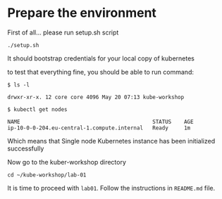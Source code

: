 # Prepare the environment

First of all... please run setup.sh script 

```
./setup.sh
```

It should bootstrap credentials for your local copy of kubernetes

to test that everything fine, you should be able to run command:

```
$ ls -l

drwxr-xr-x. 12 core core 4096 May 20 07:13 kube-workshop

$ kubectl get nodes

NAME                                          STATUS    AGE
ip-10-0-0-204.eu-central-1.compute.internal   Ready     1m
```

Which means that Single node Kubernetes instance has been initialized successfully

Now go to the kuber-workshop directory

```
cd ~/kube-workshop/lab-01
```

It is time to proceed with `lab01`. Follow the instructions in `README.md` file. 
